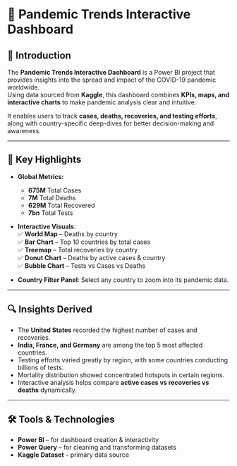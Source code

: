 # 🦠 Pandemic Trends Interactive Dashboard  

## 📌 Introduction
The **Pandemic Trends Interactive Dashboard** is a Power BI project that provides insights into the spread and impact of the COVID-19 pandemic worldwide.  
Using data sourced from **Kaggle**, this dashboard combines **KPIs, maps, and interactive charts** to make pandemic analysis clear and intuitive.  

It enables users to track **cases, deaths, recoveries, and testing efforts**, along with country-specific deep-dives for better decision-making and awareness.  


---

## 🎯 Key Highlights
- **Global Metrics:**  
  - **675M** Total Cases  
  - **7M** Total Deaths  
  - **629M** Total Recovered  
  - **7bn** Total Tests  

- **Interactive Visuals**:  
  ✅ **World Map** – Deaths by country  
  ✅ **Bar Chart** – Top 10 countries by total cases  
  ✅ **Treemap** – Total recoveries by country  
  ✅ **Donut Chart** – Deaths by active cases & country  
  ✅ **Bubble Chart** – Tests vs Cases vs Deaths  

- **Country Filter Panel**: Select any country to zoom into its pandemic data.  

---

## 🔍 Insights Derived
- The **United States** recorded the highest number of cases and recoveries.  
- **India, France, and Germany** are among the top 5 most affected countries.  
- Testing efforts varied greatly by region, with some countries conducting billions of tests.  
- Mortality distribution showed concentrated hotspots in certain regions.  
- Interactive analysis helps compare **active cases vs recoveries vs deaths** dynamically.  

---

## 🛠 Tools & Technologies
- **Power BI** – for dashboard creation & interactivity  
- **Power Query** – for cleaning and transforming datasets  
- **Kaggle Dataset** – primary data source  
